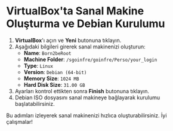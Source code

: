 # VirtualBox'ta Sanal Makine Oluşturma ve Debian Kurulumu

1. **VirtualBox**'ı açın ve **Yeni** butonuna tıklayın.
2. Aşağıdaki bilgileri girerek sanal makinenizi oluşturun:
   - **Name**: `Born2beRoot`
   - **Machine Folder**: `/sgoinfre/goinfre/Perso/your_login`
   - **Type**: `Linux`
   - **Version**: `Debian (64-bit)`
   - **Memory Size**: `1024 MB`
   - **Hard Disk Size**: `31.00 GB`
3. Ayarları kontrol ettikten sonra **Finish** butonuna tıklayın.
4. Debian ISO dosyasını sanal makineye bağlayarak kurulumu başlatabilirsiniz.

Bu adımları izleyerek sanal makinenizi hızlıca oluşturabilirsiniz. İyi çalışmalar!
